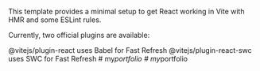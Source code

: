 This template provides a minimal setup to get React working in Vite with HMR and some ESLint rules.

Currently, two official plugins are available:

@vitejs/plugin-react uses Babel for Fast Refresh
@vitejs/plugin-react-swc uses SWC for Fast Refresh
#   m y _ p o r t f o l i o  
 #   m y _ p o r t f o l i o  
 